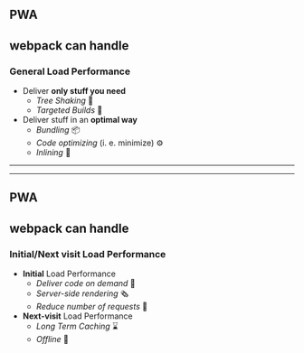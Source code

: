 ## PWA
## webpack can handle

### General Load Performance

* Deliver **only stuff you need**
  * *Tree Shaking* 🌳
  * *Targeted Builds* 📌
* Deliver stuff in an **optimal way**
  * *Bundling* 📦
  * *Code optimizing* (i. e. minimize) ⚙️
  * *Inlining* 📝

---

---

## PWA
## webpack can handle

### Initial/Next visit Load Performance

* **Initial** Load Performance
  * *Deliver code on demand* 📡
  * *Server-side rendering* 🗞
  * *Reduce number of requests* 🚈
* **Next-visit** Load Performance
  * *Long Term Caching* ⌛️
  * *Offline* 🔋
